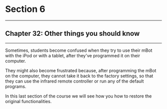 # Section 6

---

## Chapter 32: Other things you should know

---

Sometimes, students become confused when they try to use their mBot with the iPod or with a tablet, after they've programmed it on their computer.

They might also become frustrated because, after programming the mBot on the computer, they cannot take it back to the factory settings, so that they can use the infrared remote controller or run any of the default programs.

In this last section of the course we will see how you how to restore the original functionalities.

